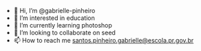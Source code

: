 - 👋 Hi, I’m @gabrielle-pinheiro
- 👀 I’m interested in education
- 🌱 I’m currently learning photoshop
- 💞️ I’m looking to collaborate on seed
- 📫 How to reach me santos.pinheiro.gabrielle@escola.pr.gov.br

<!---
gabrielle-pinheiro/gabrielle-pinheiro is a ✨ special ✨ repository because its `README.md` (this file) appears on your GitHub profile.
You can click the Preview link to take a look at your changes.
--->
  
